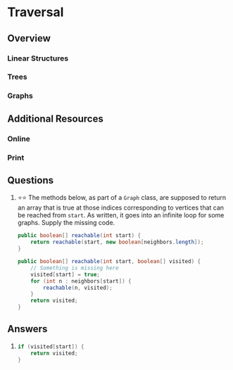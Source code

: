 # Traversal
## Overview
### Linear Structures
### Trees
### Graphs
## Additional Resources
### Online
### Print
## Questions
1. :star::star: The methods below, as part of a `Graph` class, are supposed to return an array that is true at those indices corresponding to vertices that can be reached from `start`. As written, it goes into an infinite loop for some graphs. Supply the missing code.
    ```java
    public boolean[] reachable(int start) {
        return reachable(start, new boolean[neighbors.length]);
    }

    public boolean[] reachable(int start, boolean[] visited) {
        // Something is missing here
        visited[start] = true;
        for (int n : neighbors[start]) {
            reachable(n, visited);
        }
        return visited;
    }
    ```
## Answers
1.
    ```java
    if (visited[start]) {
        return visited;
    }
    ```
